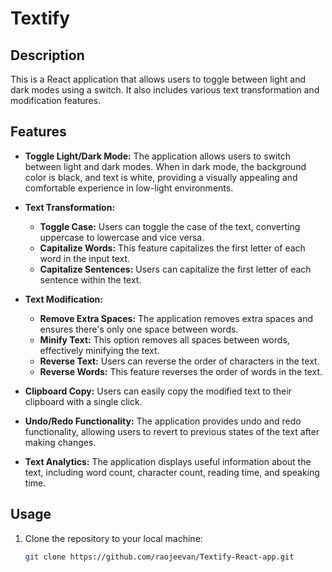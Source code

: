 # Textify

## Description

This is a React application that allows users to toggle between light and dark modes using a switch. It also includes various text transformation and modification features.

## Features

- **Toggle Light/Dark Mode:** The application allows users to switch between light and dark modes. When in dark mode, the background color is black, and text is white, providing a visually appealing and comfortable experience in low-light environments.

- **Text Transformation:**
  - **Toggle Case:** Users can toggle the case of the text, converting uppercase to lowercase and vice versa.
  - **Capitalize Words:** This feature capitalizes the first letter of each word in the input text.
  - **Capitalize Sentences:** Users can capitalize the first letter of each sentence within the text.

- **Text Modification:**
  - **Remove Extra Spaces:** The application removes extra spaces and ensures there's only one space between words.
  - **Minify Text:** This option removes all spaces between words, effectively minifying the text.
  - **Reverse Text:** Users can reverse the order of characters in the text.
  - **Reverse Words:** This feature reverses the order of words in the text.

- **Clipboard Copy:** Users can easily copy the modified text to their clipboard with a single click.

- **Undo/Redo Functionality:** The application provides undo and redo functionality, allowing users to revert to previous states of the text after making changes.

- **Text Analytics:** The application displays useful information about the text, including word count, character count, reading time, and speaking time.

## Usage

1. Clone the repository to your local machine:

   ```bash
   git clone https://github.com/raojeevan/Textify-React-app.git
